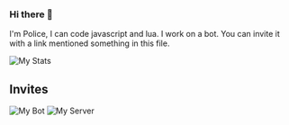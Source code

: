 ### Hi there 👋

I'm Police, I can code javascript and lua. I work on a bot. You can invite it with a link mentioned something in this file.

![My Stats](https://github-readme-stats.vercel.app/api?username=PolicePocholo&count_private=true&show_icons=true&theme=vue-dark)

## Invites
![My Bot](https://discord.com/oauth2/authorize?client_id=484627899807432707&scope=bot&permissions=2146958847)
![My Server](https://discord.gg/KEdAjBc)

